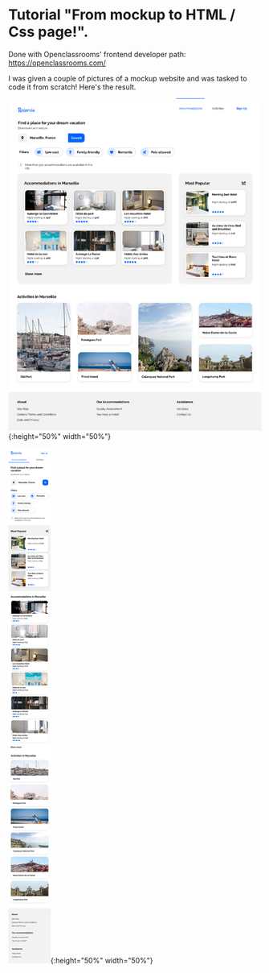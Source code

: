 # Tutorial "From mockup to HTML / Css page!".

 Done with Openclassrooms' frontend developer path: https://openclassrooms.com/

I was given a couple of pictures of a mockup website and was tasked to code it from scratch! Here's the result.


![Desktop Mockup](./assets/desktop.png){:height="50%" width="50%"}

![Mobile Mockup](./assets/iphone.png){:height="50%" width="50%"}
